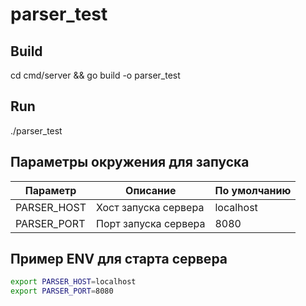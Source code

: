 # parser_test

## Build

cd cmd/server && go build -o parser_test

## Run

./parser_test

## Параметры окружения для запуска

| Параметр    | Описание             | По умолчанию |
|-------------|----------------------|--------------|
| PARSER_HOST | Хост запуска сервера | localhost    |
| PARSER_PORT | Порт запуска сервера | 8080         |

## Пример ENV для старта сервера
```Bash
export PARSER_HOST=localhost
export PARSER_PORT=8080
```